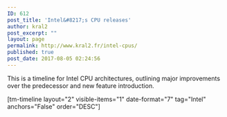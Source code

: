 ```yaml
---
ID: 612
post_title: 'Intel&#8217;s CPU releases'
author: kral2
post_excerpt: ""
layout: page
permalink: http://www.kral2.fr/intel-cpus/
published: true
post_date: 2017-08-05 02:24:56
---
```

This is a timeline for Intel CPU architectures, outlining major improvements over the predecessor and new feature introduction.

[tm-timeline layout="2" visible-items="1" date-format="7" tag="Intel" anchors="False" order="DESC"]